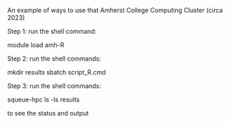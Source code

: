 An example of ways to use that Amherst College Computing Cluster (circa 2023)

Step 1: run the shell command:

module load amh-R


Step 2: run the shell commands:

mkdir results
sbatch script_R.cmd


Step 3: run the shell commands:

squeue-hpc
ls -ls results

to see the status and output


